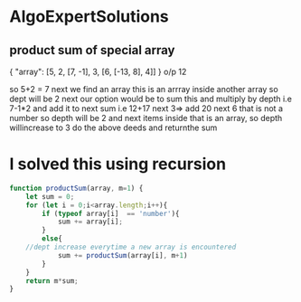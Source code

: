 # AlgoExpertSolutions
## product sum of special array


{
  "array": [5, 2, [7, -1], 3, [6, [-13, 8], 4]]
}
o/p 12

so 5+2 = 7
next we find an array
this is an arrray inside another array so dept will be 2
next our option would be to sum this and multiply by depth
i.e 7-1*2 and add it to next sum
i.e 12+17 
next 3=> add
20
next 6 that is not a number so depth will be 2 and next items inside that is an array, so depth willincrease to 3
do the above deeds
and returnthe sum

# I solved this using recursion
```javascript
function productSum(array, m=1) {
	let sum = 0;
	for (let i = 0;i<array.length;i++){
		if (typeof array[i]  == 'number'){
			sum += array[i];
		}
		else{
    //dept increase everytime a new array is encountered
			sum += productSum(array[i], m+1)
		}
	}
	return m*sum;
}
```
